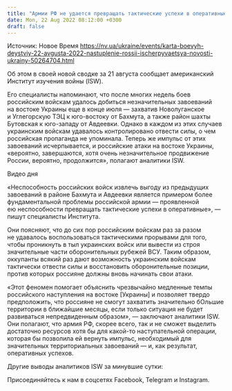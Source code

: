 ```yaml
---
title: "Армии РФ не удается превращать тактические успехи в оперативные, ее атаки в районе Бахмута и Авдеевки застопорились — карта боевых действий"
date: Mon, 22 Aug 2022 08:12:00 +0300
draft: false
---
```

Источник: Новое Время https://nv.ua/ukraine/events/karta-boevyh-deystviy-22-avgusta-2022-nastuplenie-rossii-ischerpyvaetsya-novosti-ukrainy-50264704.html


 Об этом в своей новой сводке за 21 августа сообщает американский Институт изучения войны (ISW).

Его специалисты напоминают, что после многих недель боев российским войскам удалось добиться незначительных завоеваний на востоке Украины еще в конце июля — захватив Новолуганское и Углегорскую ТЭЦ к юго-востоку от Бахмута, а также район шахты Бутовская к юго-западу от Авдеевки. Однако в каждом из этих случаев украинским войскам удавалось контролировано отвести силы, о чем российская пропаганда не упоминала. Теперь же импульс от этих завоеваний исчерпывается, и российские атаки на востоке Украины, «вероятно, завершаются, хотя очень незначительное продвижение России, вероятно, продолжится», полагают аналитики ISW.

 Видео дня   

«Неспособность российских войск извлечь выгоду из предыдущих завоеваний в районе Бахмута и Авдеевки является примером более фундаментальной проблемы российской армии — проявленной ею неспособности превращать тактические успехи в оперативные», — пишут специалисты Института.

Они поясняют, что до сих пор российским войскам раз за разом не удавалось воспользоваться тактическими прорывами для того, чтобы проникнуть в тыл украинских войск или вывести из строя значительные части оборонительных рубежей ВСУ. Таким образом, оккупанты всякий раз дают возможность украинским войскам тактически отвести силы и восстановить оборонительные позиции, против которых россияне должны вновь начинать свои атаки.

«Этот феномен помогает объяснить чрезвычайно медленные темпы российского наступления на востоке [Украины] и позволяет твердо предположить, что россияне не смогут захватить значительно бОльшие территории в ближайшие месяцы, если только ситуация не будет развиваться непредвиденным образом», — заключают аналитики ISW. Они полагают, что армия РФ, скорее всего, так и не сможет выделить достаточно ресурсов хотя бы для какой-то наступательной операции, которая бы позволила ей вернуть импульс, необходимый для значительных территориальных завоеваний — и, как результат, оперативных успехов.

Другие выводы аналитиков ISW за минувшие сутки: 

Присоединяйтесь к нам в соцсетях Facebook, Telegram и Instagram.
